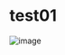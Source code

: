 # test01
![image](https://github.com/Elenacola/test01/assets/79009772/d56385a4-15ff-4df6-bcf3-84c90f5159d6)
